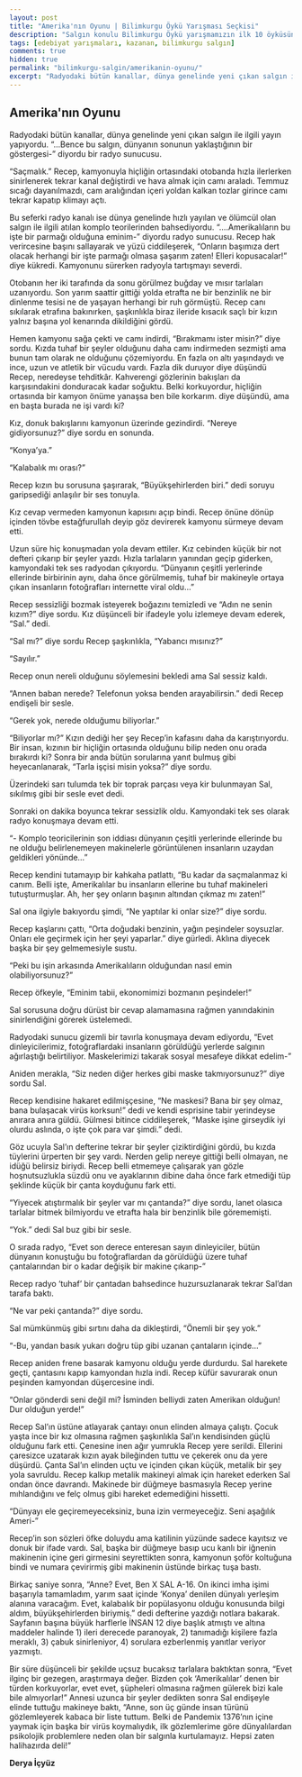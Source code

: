 ```yaml
---
layout: post
title: "Amerika'nın Oyunu | Bilimkurgu Öykü Yarışması Seçkisi"
description: "Salgın konulu Bilimkurgu Öykü yarışmamızın ilk 10 öyküsünden biri Derya İçyüz'ün Amerika'nın Oyunu öyküsü"
tags: [edebiyat yarışmaları, kazanan, bilimkurgu salgın]
comments: true
hidden: true
permalink: "bilimkurgu-salgin/amerikanin-oyunu/"
excerpt: "Radyodaki bütün kanallar, dünya genelinde yeni çıkan salgın ile ilgili yayın yapıyordu. “…Bence bu salgın, dünyanın sonunun yaklaştığının bir göstergesi-” diyordu bir radyo sunucusu."
---
```


## Amerika'nın Oyunu

Radyodaki bütün kanallar, dünya genelinde yeni çıkan salgın ile ilgili yayın yapıyordu. “…Bence bu salgın, dünyanın sonunun yaklaştığının bir göstergesi-” diyordu bir radyo sunucusu.  

“Saçmalık.” Recep, kamyonuyla hiçliğin ortasındaki otobanda hızla ilerlerken sinirlenerek tekrar kanal değiştirdi ve hava almak için camı araladı. Temmuz sıcağı dayanılmazdı, cam aralığından içeri yoldan kalkan tozlar girince camı tekrar kapatıp klimayı açtı.  

Bu seferki radyo kanalı ise dünya genelinde hızlı yayılan ve ölümcül olan salgın ile ilgili atılan komplo teorilerinden bahsediyordu. “….Amerikalıların bu işte bir parmağı olduğuna eminim-” diyordu radyo sunucusu. Recep hak verircesine başını sallayarak ve yüzü ciddileşerek, “Onların başımıza dert olacak herhangi bir işte parmağı olmasa şaşarım zaten! Elleri kopusacalar!” diye kükredi. Kamyonunu sürerken radyoyla tartışmayı severdi.  

Otobanın her iki tarafında da sonu görülmez buğday ve mısır tarlaları uzanıyordu. Son yarım saattir gittiği yolda etrafta ne bir benzinlik ne bir dinlenme tesisi ne de yaşayan herhangi bir ruh görmüştü. Recep canı sıkılarak etrafına bakınırken, şaşkınlıkla biraz ileride kısacık saçlı bir kızın yalnız başına yol kenarında dikildiğini gördü.  

Hemen kamyonu sağa çekti ve camı indirdi, “Bırakmamı ister misin?” diye sordu. Kızda tuhaf bir şeyler olduğunu daha camı indirmeden sezmişti ama bunun tam olarak ne olduğunu çözemiyordu. En fazla on altı yaşındaydı ve ince, uzun ve atletik bir vücudu vardı. Fazla dik duruyor diye düşündü Recep, neredeyse tehditkâr. Kahverengi gözlerinin bakışları da karşısındakini donduracak kadar soğuktu. Belki korkuyordur, hiçliğin ortasında bir kamyon önüme yanaşsa ben bile korkarım. diye düşündü, ama en başta burada ne işi vardı ki?  

Kız, donuk bakışlarını kamyonun üzerinde gezindirdi. “Nereye gidiyorsunuz?” diye sordu en sonunda.  

“Konya’ya.”  

“Kalabalık mı orası?”  

Recep kızın bu sorusuna şaşırarak, “Büyükşehirlerden biri.” dedi soruyu garipsediği anlaşılır bir ses tonuyla.  

Kız cevap vermeden kamyonun kapısını açıp bindi. Recep önüne dönüp içinden tövbe estağfurullah deyip göz devirerek kamyonu sürmeye devam etti.  

Uzun süre hiç konuşmadan yola devam ettiler. Kız cebinden küçük bir not defteri çıkarıp bir şeyler yazdı. Hızla tarlaların yanından geçip giderken, kamyondaki tek ses radyodan çıkıyordu. “Dünyanın çeşitli yerlerinde ellerinde birbirinin aynı, daha önce görülmemiş, tuhaf bir makineyle ortaya çıkan insanların fotoğrafları internette viral oldu…”  

Recep sessizliği bozmak isteyerek boğazını temizledi ve “Adın ne senin kızım?” diye sordu.
Kız düşünceli bir ifadeyle yolu izlemeye devam ederek, “Sal.” dedi.  

“Sal mı?” diye sordu Recep şaşkınlıkla, “Yabancı mısınız?”  

“Sayılır.”  

Recep onun nereli olduğunu söylemesini bekledi ama Sal sessiz kaldı.  

“Annen baban nerede? Telefonun yoksa benden arayabilirsin.” dedi Recep endişeli bir sesle.  

“Gerek yok, nerede olduğumu biliyorlar.”  

“Biliyorlar mı?” Kızın dediği her şey Recep’in kafasını daha da karıştırıyordu. Bir insan, kızının bir hiçliğin ortasında olduğunu bilip neden onu orada bırakırdı ki? Sonra bir anda bütün sorularına yanıt bulmuş gibi heyecanlanarak, “Tarla işçisi misin yoksa?” diye sordu.  

Üzerindeki sarı tulumda tek bir toprak parçası veya kir bulunmayan Sal, sıkılmış gibi bir sesle evet dedi.  

Sonraki on dakika boyunca tekrar sessizlik oldu. Kamyondaki tek ses olarak radyo konuşmaya devam etti.  

“- Komplo teoricilerinin son iddiası dünyanın çeşitli yerlerinde ellerinde bu ne olduğu belirlenemeyen makinelerle görüntülenen insanların uzaydan geldikleri yönünde…”  

Recep kendini tutamayıp bir kahkaha patlattı, “Bu kadar da saçmalanmaz ki canım. Belli işte, Amerikalılar bu insanların ellerine bu tuhaf makineleri tutuşturmuşlar. Ah, her şey onların başının altından çıkmaz mı zaten!”  

Sal ona ilgiyle bakıyordu şimdi, “Ne yaptılar ki onlar size?” diye sordu.  

Recep kaşlarını çattı, “Orta doğudaki benzinin, yağın peşindeler soysuzlar. Onları ele geçirmek için her şeyi yaparlar.” diye gürledi. Aklına diyecek başka bir şey gelmemesiyle sustu.  

“Peki bu işin arkasında Amerikalıların olduğundan nasıl emin olabiliyorsunuz?”  

Recep öfkeyle, “Eminim tabii, ekonomimizi bozmanın peşindeler!”  

Sal sorusuna doğru dürüst bir cevap alamamasına rağmen yanındakinin sinirlendiğini görerek üstelemedi.  

Radyodaki sunucu gizemli bir tavırla konuşmaya devam ediyordu, “Evet dinleyicilerimiz, fotoğraflardaki insanların görüldüğü yerlerde salgının ağırlaştığı belirtiliyor. Maskelerimizi takarak sosyal mesafeye dikkat edelim-”  

Aniden merakla, “Siz neden diğer herkes gibi maske takmıyorsunuz?” diye sordu Sal.  

Recep kendisine hakaret edilmişçesine, “Ne maskesi? Bana bir şey olmaz, bana bulaşacak virüs korksun!” dedi ve kendi esprisine tabir yerindeyse anırara anıra güldü. Gülmesi bitince ciddileşerek, “Maske işine girseydik iyi olurdu aslında, o işte çok para var şimdi.” dedi.  

Göz ucuyla Sal’ın defterine tekrar bir şeyler çiziktirdiğini gördü, bu kızda tüylerini ürperten bir şey vardı. Nerden gelip nereye gittiği belli olmayan, ne idüğü belirsiz biriydi. Recep belli etmemeye çalışarak yan gözle hoşnutsuzlukla süzdü onu ve ayaklarının dibine daha önce fark etmediği tüp şeklinde küçük bir çanta koyduğunu fark etti.  

“Yiyecek atıştırmalık bir şeyler var mı çantanda?” diye sordu, lanet olasıca tarlalar bitmek bilmiyordu ve etrafta hala bir benzinlik bile görememişti.  

“Yok.” dedi Sal buz gibi bir sesle.  

O sırada radyo, “Evet son derece enteresan sayın dinleyiciler, bütün dünyanın konuştuğu bu fotoğraflardan da görüldüğü üzere tuhaf çantalarından bir o kadar değişik bir makine çıkarıp-”  

Recep radyo ‘tuhaf’ bir çantadan bahsedince huzursuzlanarak tekrar Sal’dan tarafa baktı.  

“Ne var peki çantanda?” diye sordu.  

Sal mümkünmüş gibi sırtını daha da dikleştirdi, “Önemli bir şey yok.”  

“-Bu, yandan basık yukarı doğru tüp gibi uzanan çantaların içinde…”  

Recep aniden frene basarak kamyonu olduğu yerde durdurdu. Sal harekete geçti, çantasını kapıp kamyondan hızla indi. Recep küfür savurarak onun peşinden kamyondan düşercesine indi.  

“Onlar gönderdi seni değil mi? İsminden belliydi zaten Amerikan olduğun! Dur olduğun yerde!”  

Recep Sal’ın üstüne atlayarak çantayı onun elinden almaya çalıştı. Çocuk yaşta ince bir kız olmasına rağmen şaşkınlıkla Sal’ın kendisinden güçlü olduğunu fark etti. Çenesine inen ağır yumrukla Recep yere serildi. Ellerini çaresizce uzatarak kızın ayak bileğinden tuttu ve çekerek onu da yere düşürdü. Çanta Sal’ın elinden uçtu ve içinden çıkan küçük, metalik bir şey yola savruldu. Recep kalkıp metalik makineyi almak için hareket ederken Sal ondan önce davrandı. Makinede bir düğmeye basmasıyla Recep yerine mıhlandığını ve felç olmuş gibi hareket edemediğini hissetti.  

“Dünyayı ele geçiremeyeceksiniz, buna izin vermeyeceğiz. Seni aşağılık Ameri-”  

Recep’in son sözleri öfke doluydu ama katilinin yüzünde sadece kayıtsız ve donuk bir ifade vardı. Sal, başka bir düğmeye basıp ucu kanlı bir iğnenin makinenin içine geri girmesini seyrettikten sonra, kamyonun şoför koltuğuna bindi ve numara çevirirmiş gibi makinenin üstünde birkaç tuşa bastı.  

Birkaç saniye sonra, “Anne? Evet, Ben X SAL A-16. On ikinci imha işimi başarıyla tamamladım, yarım saat içinde ‘Konya’ denilen dünyalı yerleşim alanına varacağım. Evet, kalabalık bir popülasyonu olduğu konusunda bilgi aldım, büyükşehirlerden biriymiş.” dedi defterine yazdığı notlara bakarak. Sayfanın başına büyük harflerle İNSAN 12 diye başlık atmıştı ve altına maddeler halinde 1) ileri derecede paranoyak, 2) tanımadığı kişilere fazla meraklı, 3) çabuk sinirleniyor, 4) sorulara ezberlenmiş yanıtlar veriyor yazmıştı.  

Bir süre düşünceli bir şekilde uçsuz bucaksız tarlalara baktıktan sonra, “Evet ilginç bir gezegen, araştırmaya değer. Bizden çok ‘Amerikalılar’ denen bir türden korkuyorlar, evet evet, şüpheleri olmasına rağmen gülerek bizi kale bile almıyorlar!” Annesi uzunca bir şeyler dedikten sonra Sal endişeyle elinde tuttuğu makineye baktı, “Anne, son üç günde insan türünü gözlemleyerek kabaca bir liste tuttum. Belki de Pandemix 1376’nın içine yaymak için başka bir virüs koymalıydık, ilk gözlemlerime göre dünyalılardan psikolojik problemlere neden olan bir salgınla kurtulamayız. Hepsi zaten halihazırda deli!”  

**Derya İçyüz**
